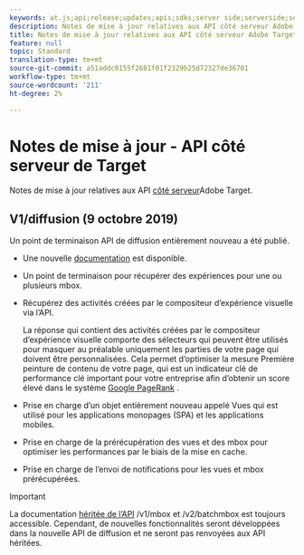 ```yaml
---
keywords: at.js;api;release;updates;apis;sdks;server side;serverside;server-side;api;delivery api
description: Notes de mise à jour relatives aux API côté serveur Adobe Target.
title: Notes de mise à jour relatives aux API côté serveur Adobe Target.
feature: null
topic: Standard
translation-type: tm+mt
source-git-commit: a51addc6155f2681f01f2329b25d72327de36701
workflow-type: tm+mt
source-wordcount: '211'
ht-degree: 2%

---
```



# Notes de mise à jour - API côté serveur de Target

Notes de mise à jour relatives aux API [côté serveur](https://developers.adobetarget.com/api/delivery-api/)Adobe Target.

## V1/diffusion (9 octobre 2019)

Un point de terminaison API de diffusion entièrement nouveau a été publié.

* Une nouvelle [documentation](https://developers.adobetarget.com/api/delivery-api/) est disponible.
* Un point de terminaison pour récupérer des expériences pour une ou plusieurs mbox.
* Récupérez des activités créées par le compositeur d’expérience visuelle via l’API.

   La réponse qui contient des activités créées par le compositeur d’expérience visuelle comporte des sélecteurs qui peuvent être utilisés pour masquer au préalable uniquement les parties de votre page qui doivent être personnalisées. Cela permet d’optimiser la mesure [](https://developers.google.com/web/fundamentals/performance/user-centric-performance-metrics.html)Première peinture de contenu de votre page, qui est un indicateur clé de performance clé important pour votre entreprise afin d’obtenir un score élevé dans le système [Google PageRank](https://en.wikipedia.org/wiki/PageRank) .

* Prise en charge d’un objet entièrement nouveau appelé Vues qui est utilisé pour les applications [](/help/c-implementing-target/c-implementing-target-for-client-side-web/how-to-deployatjs/target-atjs-single-page-application.md) monopages (SPA) et les applications [](/help/c-target-mobile-app/target-mobile-app.md)mobiles.
* Prise en charge de la prérécupération des vues et des mbox pour optimiser les performances par le biais de la mise en cache.
* Prise en charge de l’envoi de notifications pour les vues et mbox prérécupérées.

>[!IMPORTANT]
>
>La documentation [héritée de l’API](https://developers.adobetarget.com/api/legacy-api/index.html) /v1/mbox et /v2/batchmbox est toujours accessible. Cependant, de nouvelles fonctionnalités seront développées dans la nouvelle API de diffusion et ne seront pas renvoyées aux API héritées.
